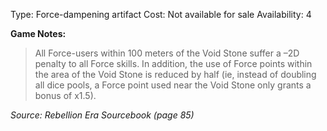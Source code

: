 Type: Force-dampening artifact
Cost: Not available for sale
Availability: 4

**Game Notes:**
> All Force-users within 100 meters of the Void Stone suffer a –2D penalty to all Force skills. In addition, the use of Force points within the area of the Void Stone is reduced by half (ie, instead of doubling all dice pools, a Force point used near the Void Stone only grants a bonus of x1.5).

*Source: Rebellion Era Sourcebook (page 85)*